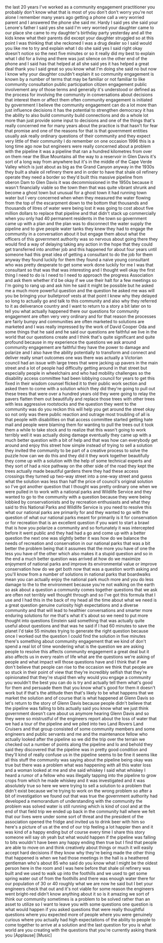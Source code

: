 
the last 20 years I&#39;ve worked as a
community engagement practitioner you
probably don&#39;t know what that is most of
you don&#39;t don&#39;t worry you&#39;re not alone I
remember many years ago getting a phone
call a very worried parent and I
answered the phone she said mr. Hardy I
said yes she said your Lenore&#39;s father I
said yes
she said I&#39;m very worried your daughter
came to our place she came to my
daughter&#39;s birthday party yesterday and
all the kids knew what their parents did
except your daughter struggled so at
this point I was thinking that she
reckoned I was a drug dealer so I said
would you like me to try and explain
what I do she said yes I said right okay
doesn&#39;t notice so the next five minutes
or so it really did my best to explain
what I did for a living and there was
just silence on the other end of the
phone and I said has that helped at all
she said yes it has helped a great deal
thank you I said great so you know what
I&#39;m doing she said no but now I know why
your daughter couldn&#39;t explain it so
community engagement is known by a
number of terms that may be familiar or
not familiar to like community
consultation public participation
citizen engagement public involvement
any of those terms and generally it&#39;s
understood or defined as the process for
involving the community in conversations
about decisions that interest them or
affect them often community engagement
is initiated by government I believe the
community engagement can do a lot more
than just influence decisions it has the
potential to strengthen democracy it has
the ability to also build community
build connections and do a whole lot
more than just provide some input to
decisions and one of the things that&#39;s
really concerned me for many years about
the practice is that hasn&#39;t for fear
that promise and one of the reasons for
that is that government entities usually
ask really ordinary questions of their
community and they expect very little of
their community
I do remember on one occasion 1996 this
is a long time ago now but engineers
were really concerned about a problem
with the pipeline it was a pipeline that
ran a hundred kilometres from over on
them near the Blue Mountains all the way
to a reservoir in Glen Davis it&#39;s sort
of a long way from anywhere but it&#39;s in
the middle of the Cape Verde Valley
which is just about as big as the Grand
Canyon anyway in the 1930s they built a
shale oil refinery there and in order to
have that shale oil refinery operate
they need a border so they&#39;d built this
massive pipeline from oberon Dam to Glen
Davis it was decommissioned in the 1950s
because it wasn&#39;t financially viable so
the town then that was quite vibrant
shrunk and become a ghost town but
unusual for a ghost town it had running
town water but I very concerned when
when they measured the water flowing
from the top of the escarpment down to
the bottom that thousands and thousands
of litres of water were being lost it
was going to cost about five million
dollars to replace that pipeline and
that didn&#39;t stack up commercially when
you only had 40 permanent residents in
the town so government came up with a
plan and the plan was to disconnect the
water supply the pipeline and to give
people water tanks they knew they had to
engage the community in a conversation
about it but engage them about what the
officers of this government authority
was so nervous about going there they
would find a way of delaying taking any
action in the hope that they could get
transferred into another job and this
happened for about four years until
someone had this great idea of getting a
consultant to do the job for them
anyway they found luckily for them they
found a naive young consultant who was
pretty desperate to get some work done
luckily for me I was that consultant so
that was that was interesting and I
thought well okay the first thing I need
to do is I need to I need to approach
the progress Association and ask them
whether it&#39;d be okay if we use their
halt for a few meetings so I&#39;m going to
rang up and ask him he said it might be
possible but he asked me a much more
powerful question and the question he
asked me was will you be bringing your
bulletproof vests at that point I knew
why they delayed so long to actually go
and talk to this community and also why
they referred to it as deliverance
country and I want to return to a story
a bit later on to tell you what actually
happened there
our questions for community engagement
are often very very ordinary and for
that reason the processes are fairly
bumpy and communities are often marketed
to solutions are marketed and I was
really impressed by the work of David
Cooper Oda and some things that he said
and he said our questions are faithful
we live in the world that our questions
create and I think that&#39;s quite
significant and quite profound because
in my experience the questions we ask
around community engagement are faithful
they have the power to damage and
polarize and I also have the ability
potentially to transform and connect and
deliver really smart outcomes one was
there was actually a Victorian council
had an issue with large trees that were
jacking up pavers in the main street and
a lot of people had difficulty getting
around in that street but especially
people in wheelchairs and who had
mobility challenges so the disability
access committee had been lobbying
council for years to get this fixed
in their wisdom counsel flicked it to
their public work section and asked them
to come with a solution which they did
they&#39;re going to pull out these trees
that were over a hundred years old they
were going to relay the pavers flatten
them out beautifully and replace those
trees with other trees with less
aggressive rootstocks and the question
they went to the community was do you
reckon this will help you get around the
street okay so not only was there public
reaction and outrage most troubling of
all is that people with disabilities on
that access committee started getting
hate mail and people were blaming them
for wanting to pull the trees out it
took them a while to take stock and to
realize that this wasn&#39;t going to work
terribly well it was actually doing
damage eventually they came up with a
much better question with a bit of help
and that was how can everybody get
around and enjoy this street how simple
instead of trying to sell a solution
they invited the community to be part of
a creative process to solve the puzzle
how can we do this and they did it they
work together beautifully they come up
with a solution with the help of some
technical experts and they sort of had a
nice pathway on the other side of the
road they kept the trees actually made
beautiful gardens there they had these
access crossings they turned up two-way
street into a one-way street and guess
what the solution was less than half the
price of council&#39;s original solution so
I&#39;ve got another question that I thought
was pretty ordinary one when we were
pulled in to work with a national parks
and Wildlife Service and they wanted to
go to the community with a question
because they were being lobbied by
conservationists and by recreation
enthusiasts and what they said to this
National Parks and Wildlife Service is
you need to resolve this what our
national parks are primarily for and
they wanted to go with the question of
what our national parks meant for
primarily is it for conservation or for
recreation that is an excellent question
if you want to start a brawl that is how
you polarize a community
and so fortunately it was intercepted
before it went public and they had had a
go and come up with a better question
the next one was slightly better it was
how do we balance the needs of
recreation and conservation in our
national parks that was a bit better the
problem being that it assumes that the
more you have of one the less you have
of the other which also makes it a
stupid question and so in the end a much
better question was arrived at how do we
maximize enjoyment of national parks and
improve its environmental value or
improve conservation how do we get both
now that was a question worth asking and
you&#39;ll know from a number of solutions
in national parks that boardwalks mean
you can actually enjoy the national park
much more and you do less damage to the
to the environment because you&#39;re not
walking on the earth so ask about a
question a community comes together
questions that we ask are often not
terribly well thought through and so
I&#39;ve got this formula that I use and I
had this in the back of my head all the
time about what we need is a great
question genuine curiosity high
expectations and a diverse community and
that will lead to healthier
conversations and smarter more enduring
solutions for me that&#39;s what it&#39;s about
so we need to put more thought into
questions
Einstein said something that was
actually quite useful about questions
and that was he said if I had 60 minutes
to save the planet
I&#39;d take 55 minutes trying to generate
the right question because once I worked
out the question I could find the
solution in five minutes
there&#39;s something about community
engagement that we kind of don&#39;t spend a
real lot of time wondering what is the
question we are asking people to resolve
this affects community engagement a
great deal but it also affects us in
every realm of life what are the
questions we&#39;re asking of people and
what impact will those questions have
and I think that if we don&#39;t believe
that people can rise to the occasion we
think that
people are so stuck in their point of
view that they&#39;re incredibly selfish
that they&#39;re opinionated that they&#39;re
stupid then why would you engage a
community you wouldn&#39;t the best you can
do is try and actually tell them what&#39;s
good for them and persuade them that you
know what&#39;s good for them it doesn&#39;t
work but if that&#39;s the attitude then
that&#39;s likely to be what happens that we
market the solution and of course that
is what happened at Glenn Davis so let&#39;s
return to the story of Glenn Davis
because people didn&#39;t believe that the
pipeline was falling to bits actually
said you know what we just think
government doesn&#39;t care about us anymore
hearing Glenn Davis and so they were so
mistrustful of the engineers report
about the loss of water that we had a
tour of the pipeline and we piled into
two Land Rovers Land Cruisers and that
group consisted of some community
members and some engineers and public
servants and me and the maintenance
fellow who actually looked after the
pipeline so we did the trip over the
terrain we checked out a number of
points along the pipeline and lo and
behold they said they discovered that
the pipeline was in pretty good
condition and they&#39;ll kind of really
confuse us in the pipeline seems to be
fine it seems like all this stuff the
community was saying about the pipeline
being okay was true but there was a
problem what was happening with all this
water loss and a woman looked at me and
she said whiskey I said what whiskey I
heard a rumor of a fellow who was
illegally tapping into the pipeline to
grow crops from which he made whiskey
and it was investigated and it was
absolutely true so here we were trying
to sell a solution to a problem that
didn&#39;t exist because we&#39;re trying to
work on the wrong problem so after a bit
of investigation we found out that was
true the government authority had
developed a memorandum of understanding
with the community the problem was
solved water is still running which is
kind of cool and at the end of that
field trip we ended up back in the
community hall where
we felt that our lives were under some
sort of threat and the president of the
association opened the fridge and
invited us to drink beer with him so
here&#39;s a picture of us at the end of our
trip feeling a lot happier then and it
was kind of a happy ending but of course
every time I share this story someone
will say oh yeah but what would happen
if the pipeline was falling to bits
wouldn&#39;t have been any happy ending then
true but I find that people are able to
move on and think creatively about
things or much it will easily accept
hard decisions if they know why they&#39;re
being made the other thing that happened
is when we had those meetings in the
hall is a heathered gentleman who&#39;s
about 85 who said do you know what I
might be the oldest person here in the
room and I was here before that shale
oil refinery was built and we used to
walk up into the foothills and we used
to get some spring water out of from the
foothills and there was enough water
there for our population of 30 or 40
roughly what we are now he said but I
bet your engineers check that out and
it&#39;s not viable for some reason the
engineers went bright-red didn&#39;t know
anything about it
so is it amazing we sort of think our
community sometimes is a problem to be
solved rather than an asset to utilize
so I want to leave you with some
questions one question is what would
happen if you asked questions that were
really thoughtful questions where you
expected more of people where you were
genuinely curious where you actually had
high expectations of the ability to
people to come together to arrive at a
solution and the last question for you
is what world are you creating with the
questions that you&#39;re currently asking
thank you
[Applause]
[Music]
